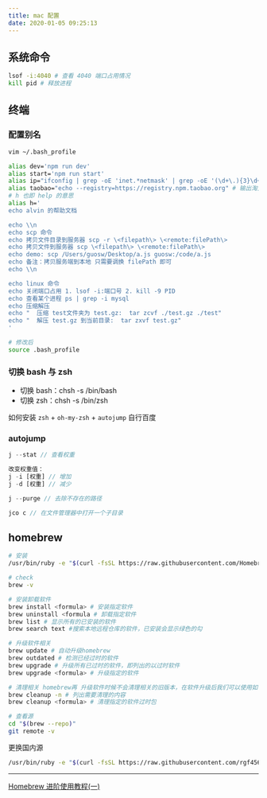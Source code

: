 ```yaml
---
title: mac 配置
date: 2020-01-05 09:25:13
---
```


## 系统命令

```bash
lsof -i:4040 # 查看 4040 端口占用情况
kill pid # 释放进程
```

## 终端

### 配置别名

```bash
vim ~/.bash_profile

alias dev='npm run dev'
alias start='npm run start'
alias ip="ifconfig | grep -oE 'inet.*netmask' | grep -oE '(\d+\.){3}\d+' | sed -n 2p"
alias taobao="echo --registry=https://registry.npm.taobao.org" # 输出淘宝镜像
# h 也即 help 的意思
alias h='
echo alvin 的帮助文档

echo \\n
echo scp 命令
echo 拷贝文件目录到服务器 scp -r \<filepath\> \<remote:filePath\>
echo 拷贝文件到服务器 scp \<filepath\> \<remote:filePath\>
echo demo: scp /Users/guosw/Desktop/a.js guosw:/code/a.js
echo 备注：拷贝服务端到本地 只需要调换 filePath 即可
echo \\n

echo linux 命令
echo 关闭端口占用 1. lsof -i:端口号 2. kill -9 PID
echo 查看某个进程 ps | grep -i mysql
echo 压缩解压
echo "  压缩 test文件夹为 test.gz:  tar zcvf ./test.gz ./test"
echo "  解压 test.gz 到当前目录:  tar zxvf test.gz"
'

# 修改后
source .bash_profile
```

### 切换 bash 与 zsh

- 切换 bash：chsh -s /bin/bash
- 切换 zsh：chsh -s /bin/zsh

如何安装 `zsh` + `oh-my-zsh` + `autojump` 自行百度

### autojump

```js
j --stat // 查看权重

改变权重值：
j -i [权重] // 增加
j -d [权重] // 减少

j --purge // 去除不存在的路径

jco c // 在文件管理器中打开一个子目录
```

## homebrew

```bash
# 安装
/usr/bin/ruby -e "$(curl -fsSL https://raw.githubusercontent.com/Homebrew/install/master/install)"

# check
brew -v

# 安装卸载软件
brew install <formula> # 安装指定软件
brew uninstall <formula # 卸载指定软件
brew list # 显示所有的已安装的软件
brew search text #搜索本地远程仓库的软件，已安装会显示绿色的勾

# 升级软件相关
brew update # 自动升级homebrew
brew outdated # 检测已经过时的软件
brew upgrade # 升级所有已过时的软件，即列出的以过时软件
brew upgrade <formula> # 升级指定的软件

# 清理相关 homebrew再 升级软件时候不会清理相关的旧版本，在软件升级后我们可以使用如下命令清理
brew cleanup -n # 列出需要清理的内容
brew cleanup <formula> # 清理指定的软件过时包

# 查看源
cd "$(brew --repo)"
git remote -v
```

更换国内源

```bash
/usr/bin/ruby -e "$(curl -fsSL https://raw.githubusercontent.com/rgf456/HomebrewInstall/master/install.rb)"
```

---

[Homebrew 进阶使用教程(一)](https://juejin.im/post/5a55d04f6fb9a01c9405bdcb)
